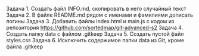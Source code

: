Задача 1. Создать файл INFO.md, скопировать в него случайный текст
Задача 2. В файле README.md рядом с именами и фамилиями дописать логины
Задача 3. Добавить файлы index.html и main.js с кодом из репозитория https://github.com/sortedmap/git-advanced-s2
Задача 4. Создать папку data с файлом .gitkeep
Задача 5. Создать пустой файл styles.css
Задача 6. Исключить содержимое папки data из Git, кроме файла .gitkeep